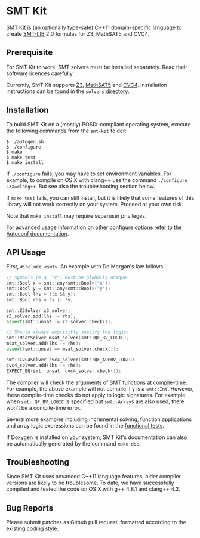 # SMT Kit

SMT Kit is (an optionally type-safe) C++11 domain-specific language
to create [SMT-LIB][smt-lib] 2.0 formulas for Z3, MathSAT5 and CVC4.

[smt-lib]: http://www.smt-lib.org/

## Prerequisite

For SMT Kit to work, SMT solvers must be installed separately.
Read their software licences carefully.

Currently, SMT Kit supports [Z3][z3], [MathSAT5][msat] and [CVC4][cvc4].
Installation instructions can be found in the `solvers` [directory][solvers].

[z3]: http://z3.codeplex.com/
[msat]: http://mathsat.fbk.eu/
[cvc4]: http://cvc4.cs.nyu.edu/
[solvers]: solvers

## Installation

To build SMT Kit on a (mostly) POSIX-compliant operating system,
execute the following commands from the `smt-kit` folder:

    $ ./autogen.sh
    $ ./configure
    $ make
    $ make test
    $ make install

If `./configure` fails, you may have to set environment variables. For example,
to compile on OS X with clang++ use the command `./configure CXX=clang++`.
But see also the troubleshooting section below.

If `make test` fails, you can still install, but it is likely that some
features of this library will not work correctly on your system.
Proceed at your own risk.

Note that `make install` may require superuser privileges.

For advanced usage information on other configure options refer to the
[Autoconf documentation][autoconf].

[autoconf]: http://www.gnu.org/software/autoconf/

## API Usage

First, `#include <smt>`. An example with De Morgan's law follows:

```C++
// Symbols (e.g. "x") must be globally unique!
smt::Bool x = smt::any<smt::Bool>("x");
smt::Bool y = smt::any<smt::Bool>("y");
smt::Bool lhs = !(x && y);
smt::Bool rhs = !x || !y;

smt::Z3Solver z3_solver;
z3_solver.add(lhs != rhs);
assert(smt::unsat != z3_solver.check());

// Should always explicitly specify the logic!
smt::MsatSolver msat_solver(smt::QF_BV_LOGIC);
msat_solver.add(lhs != rhs);
assert(smt::unsat == msat_solver.check());

smt::CVC4Solver cvc4_solver(smt::QF_AUFBV_LOGIC);
cvc4_solver.add(lhs != rhs);
EXPECT_EQ(smt::unsat, cvc4_solver.check());
```

The compiler will check the arguments of SMT functions at compile-time.
For example, the above example will not compile if `y` is a `smt::Int`.
However, these compile-time checks do not apply to logic signatures.
For example, when `smt::QF_BV_LOGIC` is specified but `smt::Array`s are
also used, there won't be a compile-time error.

Several more examples including incremental solving, function applications
and array logic expressions can be found in the [functional tests][api].

If Doxygen is installed on your system, SMT Kit's documentation can also
be automatically generated by the command `make doc`.

[api]: https://github.com/ahorn/smt-kit/blob/master/test/smt_functional_test.cpp

## Troubleshooting

Since SMT Kit uses advanced C++11 language features, older compiler
versions are likely to be troublesome. To date, we have successfully
compiled and tested the code on OS X with g++ 4.8.1 and clang++ 4.2.

## Bug Reports

Please submit patches as Github pull request, formatted according to the
existing coding style.
